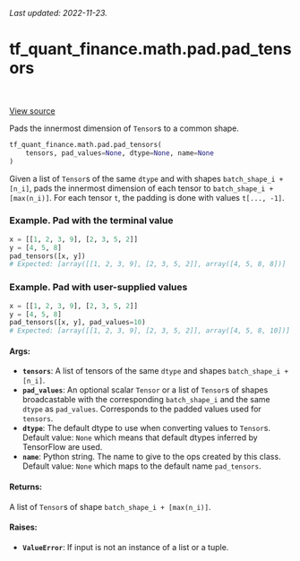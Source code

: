 <!--
This file is generated by a tool. Do not edit directly.
For open-source contributions the docs will be updated automatically.
-->

*Last updated: 2022-11-23.*

<div itemscope itemtype="http://developers.google.com/ReferenceObject">
<meta itemprop="name" content="tf_quant_finance.math.pad.pad_tensors" />
<meta itemprop="path" content="Stable" />
</div>

# tf_quant_finance.math.pad.pad_tensors

<!-- Insert buttons and diff -->

<table class="tfo-notebook-buttons tfo-api" align="left">
</table>

<a target="_blank" href="https://github.com/google/tf-quant-finance/blob/master/tf_quant_finance/math/pad.py">View source</a>



Pads the innermost dimension of `Tensor`s to a common shape.

```python
tf_quant_finance.math.pad.pad_tensors(
    tensors, pad_values=None, dtype=None, name=None
)
```



<!-- Placeholder for "Used in" -->

Given a list of `Tensor`s of the same `dtype` and with shapes
`batch_shape_i + [n_i]`, pads the innermost dimension of each tensor to
`batch_shape_i + [max(n_i)]`. For each tensor `t`, the padding is done with
values `t[..., -1]`.

### Example. Pad with the terminal value
```python
x = [[1, 2, 3, 9], [2, 3, 5, 2]]
y = [4, 5, 8]
pad_tensors([x, y])
# Expected: [array([[1, 2, 3, 9], [2, 3, 5, 2]], array([4, 5, 8, 8])]
```

### Example. Pad with user-supplied values
```python
x = [[1, 2, 3, 9], [2, 3, 5, 2]]
y = [4, 5, 8]
pad_tensors([x, y], pad_values=10)
# Expected: [array([[1, 2, 3, 9], [2, 3, 5, 2]], array([4, 5, 8, 10])]
```

#### Args:


* <b>`tensors`</b>: A list of tensors of the same `dtype` and shapes
  `batch_shape_i + [n_i]`.
* <b>`pad_values`</b>: An optional scalar `Tensor` or a list of `Tensor`s of shapes
  broadcastable with the corresponding `batch_shape_i` and the same
  `dtype` as `pad_values`. Corresponds to the padded values used for
  `tensors`.
* <b>`dtype`</b>: The default dtype to use when converting values to `Tensor`s.
  Default value: `None` which means that default dtypes inferred by
    TensorFlow are used.
* <b>`name`</b>: Python string. The name to give to the ops created by this class.
  Default value: `None` which maps to the default name `pad_tensors`.

#### Returns:

A list of `Tensor`s of shape `batch_shape_i + [max(n_i)]`.



#### Raises:


* <b>`ValueError`</b>: If input is not an instance of a list or a tuple.